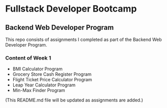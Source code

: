 # Fullstack Developer Bootcamp
## Backend Web Developer Program
This repo consists of assignments I completed as part of the Backend Web Developer Program.
### Content of Week 1
- BMI Calculator Program
- Grocery Store Cash Register Program
- Flight Ticket Price Calculator Program
- Leap Year Calculator Program
- Min-Max Finder Program

(This README.md file will be updated as assignments are added.)
